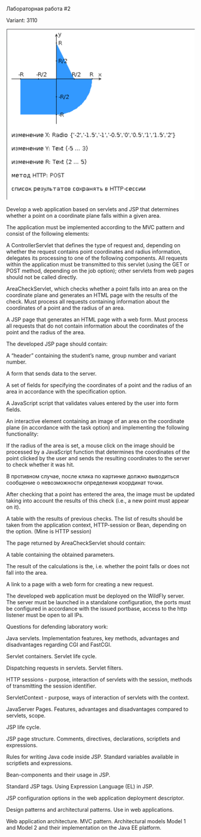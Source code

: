 Лабораторная работа #2

Variant: 3110

![area](task.png)

Develop a web application based on servlets and JSP that determines whether a point on a coordinate plane falls within a given area.

The application must be implemented according to the MVC pattern and consist of the following elements:

A ControllerServlet that defines the type of request and, depending on whether the request contains point coordinates and radius information, delegates its processing to one of the following components. All requests within the application must be transmitted to this servlet (using the GET or POST method, depending on the job option); other servlets from web pages should not be called directly.

AreaCheckServlet, which checks whether a point falls into an area on the coordinate plane and generates an HTML page with the results of the check. Must process all requests containing information about the coordinates of a point and the radius of an area.

A JSP page that generates an HTML page with a web form. Must process all requests that do not contain information about the coordinates of the point and the radius of the area.

The developed JSP page should contain:

A “header” containing the student’s name, group number and variant number.

A form that sends data to the server.

A set of fields for specifying the coordinates of a point and the radius of an area in accordance with the specification option.

A JavaScript script that validates values ​​entered by the user into form fields.

An interactive element containing an image of an area on the coordinate plane (in accordance with the task option) and implementing the following functionality:

If the radius of the area is set, a mouse click on the image should be processed by a JavaScript function that determines the coordinates of the point clicked by the user and sends the resulting coordinates to the server to check whether it was hit.

В противном случае, после клика по картинке должно выводиться сообщение о невозможности определения координат точки.

After checking that a point has entered the area, the image must be updated taking into account the results of this check (i.e., a new point must appear on it).

A table with the results of previous checks. The list of results should be taken from the application context, HTTP-session or Bean, depending on the option. (Mine is HTTP session)

The page returned by AreaCheckServlet should contain:

A table containing the obtained parameters.

The result of the calculations is the, i.e. whether the point falls or does not fall into the area.

A link to a page with a web form for creating a new request.

The developed web application must be deployed on the WildFly server. The server must be launched in a standalone configuration, the ports must be configured in accordance with the issued portbase, access to the http listener must be open to all IPs.

Questions for defending laboratory work:

Java servlets. Implementation features, key methods, advantages and disadvantages regarding CGI and FastCGI.

Servlet containers. Servlet life cycle.

Dispatching requests in servlets. Servlet filters.

HTTP sessions - purpose, interaction of servlets with the session, methods of transmitting the session identifier.

ServletContext - purpose, ways of interaction of servlets with the context.

JavaServer Pages. Features, advantages and disadvantages compared to servlets, scope.

JSP life cycle.

JSP page structure. Comments, directives, declarations, scriptlets and expressions.

Rules for writing Java code inside JSP. Standard variables available in scriptlets and expressions.

Bean-components and their usage in JSP.

Standard JSP tags. Using Expression Language (EL) in JSP.

JSP configuration options in the web application deployment descriptor.

Design patterns and architectural patterns. Use in web applications.

Web application architecture. MVC pattern. Architectural models Model 1 and Model 2 and their implementation on the Java EE platform.
